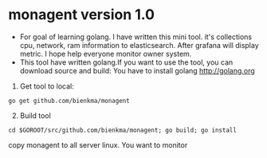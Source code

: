 # monagent version 1.0
- For goal of learning golang. I have written this mini tool. it's collections cpu, network, ram information to elasticsearch. After
grafana will display metric. I hope help everyone monitor owner system.
- This tool have written golang.If you want to use the tool, you can download source and build: You have to install golang http://golang.org


1. Get tool to local:
```
go get github.com/bienkma/monagent
```
2. Build tool
```
cd $GOROOT/src/github.com/bienkma/monagent; go build; go install 
```
copy monagent to all server linux. You want to monitor
